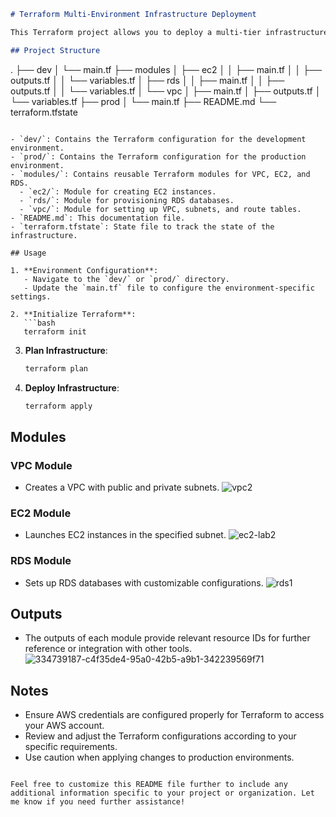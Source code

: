 
```markdown
# Terraform Multi-Environment Infrastructure Deployment

This Terraform project allows you to deploy a multi-tier infrastructure consisting of a VPC with EC2 instances and RDS databases in different environments (dev and prod). It uses Terraform modules for reusable infrastructure components.

## Project Structure

```
.
├── dev
│   └── main.tf
├── modules
│   ├── ec2
│   │   ├── main.tf
│   │   ├── outputs.tf
│   │   └── variables.tf
│   ├── rds
│   │   ├── main.tf
│   │   ├── outputs.tf
│   │   └── variables.tf
│   └── vpc
│       ├── main.tf
│       ├── outputs.tf
│       └── variables.tf
├── prod
│   └── main.tf
├── README.md
└── terraform.tfstate
```

- `dev/`: Contains the Terraform configuration for the development environment.
- `prod/`: Contains the Terraform configuration for the production environment.
- `modules/`: Contains reusable Terraform modules for VPC, EC2, and RDS.
  - `ec2/`: Module for creating EC2 instances.
  - `rds/`: Module for provisioning RDS databases.
  - `vpc/`: Module for setting up VPC, subnets, and route tables.
- `README.md`: This documentation file.
- `terraform.tfstate`: State file to track the state of the infrastructure.

## Usage

1. **Environment Configuration**: 
   - Navigate to the `dev/` or `prod/` directory.
   - Update the `main.tf` file to configure the environment-specific settings.
  
2. **Initialize Terraform**:
   ```bash
   terraform init
   ```

3. **Plan Infrastructure**:
   ```bash
   terraform plan
   ```

4. **Deploy Infrastructure**:
   ```bash
   terraform apply
   ```

## Modules

### VPC Module

- Creates a VPC with public and private subnets.
  ![vpc2](https://github.com/Mostafayouni/ivolvetraining/assets/105316729/1d7cc78e-46f2-4908-b60c-3b6db9fe7167)


### EC2 Module

- Launches EC2 instances in the specified subnet.
  ![ec2-lab2](https://github.com/Mostafayouni/ivolvetraining/assets/105316729/ad0a7331-0eec-49cb-9f63-2fbec4c74b43)


### RDS Module

- Sets up RDS databases with customizable configurations.
  ![rds1](https://github.com/Mostafayouni/ivolvetraining/assets/105316729/6ff88d3f-d807-48b3-8579-03bd00795203)


## Outputs

- The outputs of each module provide relevant resource IDs for further reference or integration with other tools.
  ![334739187-c4f35de4-95a0-42b5-a9b1-342239569f71](https://github.com/Mostafayouni/ivolvetraining/assets/105316729/e674d7d3-2aea-4420-92d8-f52ce2a1ca4e)


## Notes

- Ensure AWS credentials are configured properly for Terraform to access your AWS account.
- Review and adjust the Terraform configurations according to your specific requirements.
- Use caution when applying changes to production environments.

```

Feel free to customize this README file further to include any additional information specific to your project or organization. Let me know if you need further assistance!
